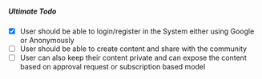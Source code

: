 ##### Ultimate Todo

- [x] User should be able to login/register in the System either using Google or Anonymously
- [ ] User should be able to create content and share with the community
- [ ] User can also keep their content private and can expose the content based on approval request or subscription based model
